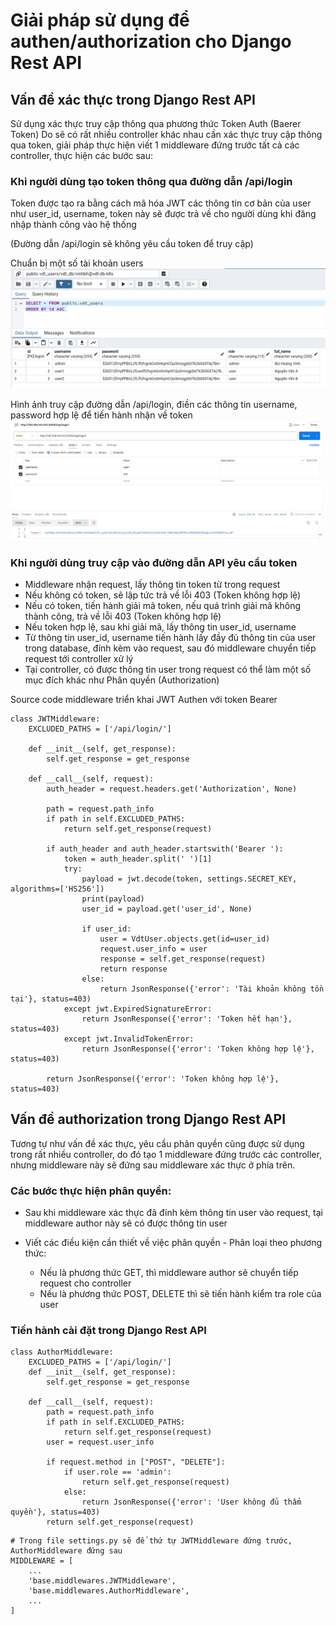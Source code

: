 # Giải pháp sử dụng để authen/authorization cho Django Rest API

## Vấn đề xác thực trong Django Rest API

Sử dụng xác thực truy cập thông qua phương thức Token Auth (Baerer Token)
Do sẽ có rất nhiều controller khác nhau cần xác thực truy cập thông qua token, giải pháp thực hiện viết 1 middleware đứng trước tất cả các controller, thực hiện các bước sau:

### Khi người dùng tạo token thông qua đường dẫn /api/login
Token được tạo ra bằng cách mã hóa JWT các thông tin cơ bản của user như user_id, username, token này sẽ được trả về cho người dùng khi đăng nhập thành công vào hệ thống

(Đường dẫn /api/login sẽ không yêu cầu token để truy cập)

Chuẩn bị một số tài khoản users
![alt text](../images/table-vdt-users.png)

Hình ảnh truy cập đường dẫn /api/login, điền các thông tin username, password hợp lệ để tiến hành nhận về token
![alt text](image.png)

### Khi người dùng truy cập vào đường dẫn API yêu cầu token
- Middleware nhận request, lấy thông tin token từ trong request
- Nếu không có token, sẽ lập tức trả về lỗi 403 (Token không hợp lệ)
- Nếu có token, tiến hành giải mã token, nếu quá trình giải mã không thành công, trả về lỗi 403 (Token không hợp lệ)
- Nếu token hợp lệ, sau khi giải mã, lấy thông tin user_id, username
- Từ thông tin user_id, username tiến hành lấy đầy đủ thông tin của user trong database, đính kèm vào request, sau đó middleware chuyển tiếp request tới controller xử lý
- Tại controller, có được thông tin user trong request có thể làm một số mục đích khác như Phân quyền (Authorization)

Source code middleware triển khai JWT Authen với token Bearer
```
class JWTMiddleware:
    EXCLUDED_PATHS = ['/api/login/']

    def __init__(self, get_response):
        self.get_response = get_response

    def __call__(self, request):
        auth_header = request.headers.get('Authorization', None)

        path = request.path_info
        if path in self.EXCLUDED_PATHS:
            return self.get_response(request)
        
        if auth_header and auth_header.startswith('Bearer '):
            token = auth_header.split(' ')[1]
            try:
                payload = jwt.decode(token, settings.SECRET_KEY, algorithms=['HS256'])
                print(payload)
                user_id = payload.get('user_id', None)
                
                if user_id:
                    user = VdtUser.objects.get(id=user_id)
                    request.user_info = user
                    response = self.get_response(request)
                    return response
                else:
                    return JsonResponse({'error': 'Tài khoản không tồn tại'}, status=403)
            except jwt.ExpiredSignatureError:
                return JsonResponse({'error': 'Token hết hạn'}, status=403)
            except jwt.InvalidTokenError:
                return JsonResponse({'error': 'Token không hợp lệ'}, status=403)

        return JsonResponse({'error': 'Token không hợp lệ'}, status=403)

```


## Vấn đề authorization trong Django Rest API
Tương tự như vấn đề xác thực, yêu cầu phân quyền cũng được sử dụng trong rất nhiều controller, do đó tạo 1 middleware đứng trước các controller, nhưng middleware này sẽ đứng sau middleware xác thực ở phía trên.

### Các bước thực hiện phân quyền:
- Sau khi middleware xác thực đã đính kèm thông tin user vào request, tại middleware author này sẽ có được thông tin user
- Viết các điều kiện cần thiết về việc phân quyền - Phân loại theo phương thức:

    + Nếu là phương thức GET, thì middleware author sẽ chuyển tiếp request cho controller
    + Nếu là phương thức POST, DELETE thì sẽ tiến hành kiểm tra role của user

### Tiến hành cài đặt trong Django Rest API
```
class AuthorMiddleware:
    EXCLUDED_PATHS = ['/api/login/']
    def __init__(self, get_response):
        self.get_response = get_response

    def __call__(self, request):
        path = request.path_info
        if path in self.EXCLUDED_PATHS:
            return self.get_response(request)
        user = request.user_info
        
        if request.method in ["POST", "DELETE"]:
            if user.role == 'admin':
                return self.get_response(request)
            else:
                return JsonResponse({'error': 'User không đủ thẩm quyền'}, status=403)
        return self.get_response(request)
```

```
# Trong file settings.py sẽ để thứ tự JWTMiddleware đứng trước, AuthorMiddleware đứng sau
MIDDLEWARE = [
    ...
    'base.middlewares.JWTMiddleware',
    'base.middlewares.AuthorMiddleware',
    ...
]
```